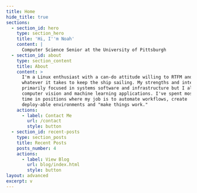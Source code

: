 ```yaml
---
title: Home
hide_title: true
sections:
  - section_id: hero
    type: section_hero
    title: 'Hi, I''m Noah'
    content: |
      Computer Science Senior at the University of Pittsburgh
  - section_id: about
    type: section_content
    title: About
    content: >
      I'm a Linux enthusiast with a can-do attitude willing to RTFM and do
      whatever it takes to keep the ship sailing. My strengths and interests are
      primarily focused in systems software and infrastructure but I also enjoy
      computer vision and machine learning applications. I've spent most of my
      time in positions where my job is to automate workflows, create
      deploy-able environments and "make things work." 
    actions:
      - label: Contact Me
        url: /contact
        style: button
  - section_id: recent-posts
    type: section_posts
    title: Recent Posts
    posts_number: 4
    actions:
      - label: View Blog
        url: blog/index.html
        style: button
layout: advanced
excerpt: v
---
```

